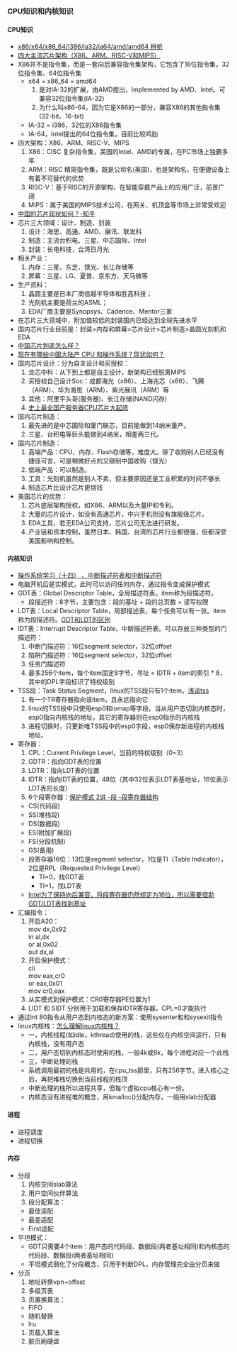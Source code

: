 ### CPU知识和内核知识

#### CPU知识
* [x86/x64/x86_64/i386/ia32/ia64/amd/amd64 辨析](https://www.cnblogs.com/helica/p/6803131.html)
* [四大主流芯片架构（X86、ARM、RISC-V和MIPS）](https://blog.csdn.net/zhiyuan2021/article/details/108308159)
* X86并不是指令集，而是一套向后兼容指令集架构，它包含了16位指令集，32位指令集、64位指令集
  * x64 = x86_64 = amd64
    1. 是对IA-32的扩展，由AMD提出，Implemented by AMD、Intel。可兼容32位指令集(IA-32)
    1. 为什么叫x86-64，因为它是X86的一部分，兼容X86的其他指令集(32-bit、16-bit)
  * IA-32 = i386，32位的X86指令集
  * IA-64，Intel提出的64位指令集，目前比较鸡肋
* 四大架构：X86、ARM、RISC-V、MIPS
  1. X86：CISC 复杂指令集，美国的Intel、AMD的专属，在PC市场上独霸多年
  1. ARM：RISC 精简指令集，既是公司名(英国)，也是架构名，在便捷设备上有着不可替代的优势
  1. RISC-V：基于RISC的开源架构，在智能穿戴产品上的应用广泛，前景广阔
  1. MIPS：属于美国的MIPS技术公司，在网关、机顶盒等市场上非常受欢迎
* [中国的芯片现状如何？-知乎](https://www.zhihu.com/question/29353581/answer/703083470)
* 芯片三大领域：设计、制造、封装
  1. 设计：海思、高通、AMD、展讯、联发科
  1. 制造：主流台积电、三星、中芯国际、Intel
  1. 封装：长电科技，台湾日月光
* 相关产业：
  1. 内存：三星、东芝、镁光、长江存储等
  1. 屏幕：三星、LG、夏普、京东方、天马微等
* 生产资料：
  1. 晶圆主要是日本厂商信越半导体和胜高科技；
  1. 光刻机主要是荷兰的ASML；
  1. EDA厂商主要是Synopsys、Cadence、Mentor三家
* 在芯片三大领域中，附加值较低的封装国内已经达到全球先进水平
* 国内芯片行业目前是：封装>内存和屏幕>芯片设计>芯片制造>晶圆光刻机和EDA
* [中国芯片到底怎么样？](https://zhuanlan.zhihu.com/p/112880888)
* [现在有哪些中国大陆产 CPU 和操作系统？现状如何？](https://www.zhihu.com/question/58816532/answer/160144528)
* 国内芯片设计：分为自主设计和买授权：
  1. 龙芯中科：从下到上都是自主设计，新架构已经脱离MIPS
  1. 买授权自己设计Soc：成都海光（x86）、上海兆芯（x86）、飞腾（ARM）、华为海思（ARM）、紫光展讯（ARM）等
  1. 其他：阿里平头哥(服务器)、长江存储(NAND闪存)
  1. [史上最全国产服务器CPU芯片大起底](https://bbs.huaweicloud.com/blogs/121147)
* 国内芯片制造：
  1. 最先进的是中芯国际和厦门联芯，目前能做到14纳米量产。
  1. 三星、台积电等巨头能做到4纳米，相差两三代。
* 国内芯片制造：
  1. 高端产品：CPU、内存、Flash存储等，难度大。除了收购别人已经没有捷径可言，可是稍微好点的又限制中国收购（镁光）
  1. 低端产品：可以制造。
  1. 工具：光刻机虽然是别人不卖，但主要原因还是工业积累的时间不够长
  1. 制造芯片比设计芯片更烧钱
* 美国芯片的优势：
  1. 芯片底层架构授权，如X86、ARM以及大量IP和专利。
  1. 大量的芯片设计，如没有高通芯片，中兴手机则没有旗舰级芯片。
  1. EDA工具，若无EDA公司支持，芯片公司无法进行研发。
  1. 产业链和资本控制，虽然日本、韩国、台湾的芯片行业都很强，但都深受美国影响和控制。

#### 内核知识
* [操作系统学习（十四） 、中断描述符表和中断描述符](https://www.cnblogs.com/ay-a/p/9191051.html)
* 电脑开机后是实模式，此时可以访问任何内存，通过指令变成保护模式
* GDT表：Global Descriptor Table，全局描述符表。item称为段描述符。
  * 段描述符：8字节，主要包含：段的基址 + 段的总页数 + 读写权限
* LDT表：Local Descriptor Table，局部描述表，每个任务可以有一张。item称为段描述符。[GDT和LDT的区别](https://blog.csdn.net/darmao/article/details/78981649)
* IDT表：Interrupt Descriptor Table，中断描述符表。可以存放三种类型的门描述符：
  1. 中断门描述符：16位segment selector，32位offset
  1. 陷阱门描述符：16位segment selector，32位offset
  1. 任务门描述符
  1. 最多256个item，每个item固定8字节，寻址 = IDTR + item的索引 * 8，其中的DPL字段标识了特权级别
* TSS段：Task Status Segment，linux的TSS段只有1个item。[浅谈tss](http://liujunming.top/2020/01/18/%E6%B5%85%E8%B0%88tss/)
  1. 有一个TR寄存器指向该item，且永远指向它
  1. linux的TSS段中只使用esp0和iomap等字段，当从用户态切到内核态时，esp0指向内核栈的地址，其它的寄存器则在esp0指示的内核栈
  1. 进程切换时，只更新唯TSS段中的esp0字段，esp0保存新进程的内核栈地址。
* 寄存器：
  1. CPL：Current Privilege Level，当前的特权级别（0~3）
  1. GDTR：指向GDT表的位置
  1. LDTR：指向LDT表的位置
  1. IDTR：指向IDT表的位置，48位（其中32位表示LDT表基地址，16位表示LDT表的长度）
  1. 6个段寄存器：[保护模式 2讲 -段 -段寄存器结构](https://www.cnblogs.com/iBinary/p/13155281.html)
    * CS(代码段)
    * SS(堆栈段)
    * DS(数据段)
    * ES(附加扩展段)
    * FS(分段机制)
    * GS(备用)
    * 段寄存器16位：13位是segment selector，1位是TI（Table Indicator），2位是RPL（Requested Privilege Level）
      * TI=0，找GDT表
      * TI=1，找LDT表
    * [Intel为了保持向后兼容，将段寄存器仍然规定为16位，所以需要借助GDT/LDT表找到基址](https://blog.csdn.net/darmao/article/details/78981649)
* 汇编指令：
  1. 开启A20：<br/>mov dx,0x92<br/> in al,dx<br/> or al,0x02<br/> out dx,al<br/>
  1. 开启保护模式：<br/>cli<br/> mov eax,cr0<br/> or eax,0x01<br/> mov cr0,eax<br/>
  1. 从实模式到保护模式：CR0寄存器PE位置为1
  1. LIDT 和 SIDT 分别用于加载和保存IDTR寄存器，CPL=0才能执行
* 通过int 80指令从用户态到内核态的新方案：使用sysenter和和sysexit指令
* linux内核栈：[怎么理解linux内核栈？](https://www.zhihu.com/question/57013926/answer/151472914)
  * 一，内核线程(如idle，kthread)使用的栈，这些仅在内核空间运行，只有内核栈，没有用户态
  * 二，用户态切到内核态时使用的栈，一般4k或8k，每个进程对应一个此栈
  * 三，中断处理的栈
  * 系统调用最初的栈是共用的，在cpu_tss那里，只有256字节，进入核心之后，再把堆栈切换到当前线程的栈顶
  * 中断处理的栈所以进程共享，但每个虚拟cpu核心有一份。
  * 内核态没有进程堆的概念，用kmalloc()分配内存，一般用slab分配器

#### 进程
* 进程调度
* 进程切换

#### 内存
* 分段
  1. 内核空间slab算法
  1. 用户空间伙伴算法
  1. 段分配算法：
    * 最佳适配
    * 最差适配
    * First适配
* 平坦模式：
  * GDT只需要4个item：用户态的代码段、数据段(两者基址相同)和内核态的代码段、数据段(两者基址相同)
  * 平坦模式弱化了分段概念，只用于判断DPL，内存管理完全由分页来做
* 分页
  1. 地址转换vpn+offset
  1. 多级页表
  1. 页置换算法：
    * FIFO
    * 随机替换
    * lru
  1. 页载入算法
  1. 脏页刷硬盘



